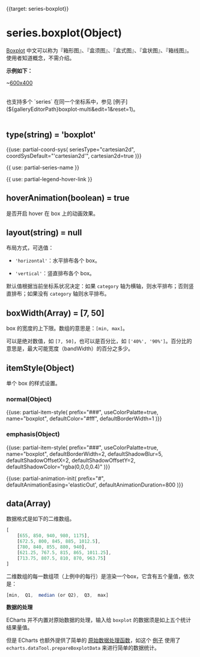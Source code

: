 
{{target: series-boxplot}}

# series.boxplot(Object)

[Boxplot](https://en.wikipedia.org/wiki/Box_plot) 中文可以称为『箱形图』、『盒须图』、『盒式图』、『盒状图』、『箱线图』。使用者知道概念，不需介绍。

**示例如下：**

~[600x400](${galleryViewPath}boxplot-light-velocity&edit=1&reset=1)

<br>
也支持多个 `series` 在同一个坐标系中，参见 [例子](${galleryEditorPath}boxplot-multi&edit=1&reset=1)。

<br>
<br>

## type(string) = 'boxplot'

{{use: partial-coord-sys(
    seriesType="cartesian2d",
    coordSysDefault="'cartesian2d'",
    cartesian2d=true
)}}


{{ use: partial-series-name }}

{{ use: partial-legend-hover-link }}

## hoverAnimation(boolean) = true

是否开启 hover 在 box 上的动画效果。


## layout(string) = null

布局方式，可选值：

+ `'horizontal'`：水平排布各个 box。

+ `'vertical'`：竖直排布各个 box。

默认值根据当前坐标系状况决定：如果 `category` 轴为横轴，则水平排布；否则竖直排布；如果没有 `category` 轴则水平排布。


## boxWidth(Array) = [7, 50]

box 的宽度的上下限。数组的意思是：`[min, max]`。

可以是绝对数值，如 `[7, 50]`，也可以是百分比，如 `['40%', '90%']`。百分比的意思是，最大可能宽度（bandWidth）的百分之多少。


## itemStyle(Object)

单个 box 的样式设置。


### normal(Object)

{{use: partial-item-style(
    prefix="###",
    useColorPalatte=true,
    name="boxplot",
    defaultColor="#fff",
    defaultBorderWidth=1
)}}


### emphasis(Object)

{{use: partial-item-style(
    prefix="###",
    useColorPalatte=true,
    name="boxplot",
    defaultBorderWidth=2,
    defaultShadowBlur=5,
    defaultShadowOffsetX=2,
    defaultShadowOffsetY=2,
    defaultShadowColor="rgba(0,0,0,0.4)"
)}}



{{use: partial-animation-init(
    prefix="#",
    defaultAnimationEasing='elasticOut',
    defaultAnimationDuration=800
)}}


## data(Array)

数据格式是如下的二维数组。

```javascript
[
    [655, 850, 940, 980, 1175],
    [672.5, 800, 845, 885, 1012.5],
    [780, 840, 855, 880, 940],
    [621.25, 767.5, 815, 865, 1011.25],
    [713.75, 807.5, 810, 870, 963.75]
]
```

二维数组的每一数组项（上例中的每行）是渲染一个box，它含有五个量值，依次是：

```javascript
[min,  Q1,  median (or Q2),  Q3,  max]
```

**数据的处理**

ECharts 并不内置对原始数据的处理，输入给 `boxplot` 的数据须是如上五个统计结果量值。

但是 ECharts 也额外提供了简单的 [原始数据处理函数](https://github.com/ecomfe/echarts/tree/dev-3.0.0/extension/dataTool)，如这个 [例子](${galleryEditorPath}boxplot-light-velocity&edit=1&reset=1) 使用了`echarts.dataTool.prepareBoxplotData` 来进行简单的数据统计。

